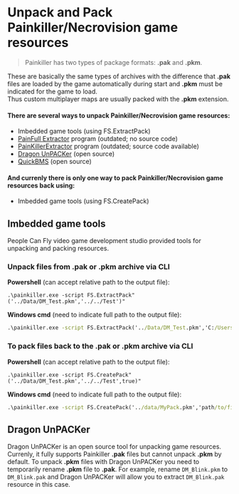 # Unpack and Pack Painkiller/Necrovision game resources

> Painkiller has two types of package formats: **.pak** and **.pkm**.

These are basically the same types of archives with the difference that **.pak** files are loaded by the game automatically during start and **.pkm** must be indicated for the game to load.<br>
Thus custom multiplayer maps are usually packed with the **.pkm** extension.

#### There are several ways to unpack Painkiller/Necrovision game resources:

* Imbedded game tools (using FS.ExtractPack)
* [PainFull Extractor](https://www.moddb.com/games/painkiller/downloads/painfull-extractor-v132) program (outdated; no source code)
* [PainKillerExtractor](https://github.com/t3r6/painkiller-extractor) program (outdated; source code available)
* [Dragon UnPACKer](https://www.elberethzone.net/dragon-unpacker.html) (open source)
* [QuickBMS](http://aluigi.altervista.org/quickbms.htm) (open source)

#### And currenly there is only one way to pack Painkiller/Necrovision game resources back using:

* Imbedded game tools (using FS.CreatePack)

## Imbedded game tools

People Can Fly video game development studio provided tools for unpacking and packing resources.

### Unpack files from .pak or .pkm archive via CLI

**Powershell** (can accept relative path to the output file):
```psh
.\painkiller.exe -script FS.ExtractPack"('../Data/DM_Test.pkm','../../Test')"
```
**Windows cmd** (need to indicate full path to the output file):
```cmd
.\painkiller.exe -script FS.ExtractPack('../Data/DM_Test.pkm','C:/Users/User/FullPath/Games/Painkiller/Test')
```

### To pack files back to the .pak or .pkm archive via CLI

**Powershell** (can accept relative path to the output file):
```psh
.\painkiller.exe -script FS.CreatePack"('../Data/DM_Test.pkm','../../Test',true)"
```
**Windows cmd** (need to indicate full path to the output file):
```cmd
.\painkiller.exe -script FS.CreatePack('../data/MyPack.pkm','path/to/files/',true)
```

## Dragon UnPACKer

Dragon UnPACKer is an open source tool for unpacking game resources. Currenly, it fully supports Painkiller **.pak** files but cannot unpack **.pkm** by default. To unpack **.pkm** files with Dragon UnPACKer you need to temporarily rename **.pkm** file to **.pak**. For example, rename `DM_Blink.pkm` to `DM_Blink.pak` and Dragon UnPACKer will allow you to extract `DM_Blink.pak` resource in this case.
